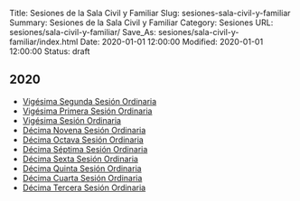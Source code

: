 Title: Sesiones de la Sala Civil y Familiar
Slug: sesiones-sala-civil-y-familiar
Summary: Sesiones de la Sala Civil y Familiar
Category: Sesiones
URL: sesiones/sala-civil-y-familiar/
Save_As: sesiones/sala-civil-y-familiar/index.html
Date: 2020-01-01 12:00:00
Modified: 2020-01-01 12:00:00
Status: draft

## 2020

- [Vigésima Segunda Sesión Ordinaria](2020/vigesima-segunda-sesion-ordinaria/)
- [Vigésima Primera Sesión Ordinaria](2020/vigesima-primera-sesion-ordinaria/)
- [Vigésima Sesión Ordinaria](2020/vigesima-sesion-ordinaria/)
- [Décima Novena Sesión Ordinaria](2020/decima-novena-sesion-ordinaria/)
- [Décima Octava Sesión Ordinaria](2020/decima-octava-sesion-ordinaria/)
- [Décima Séptima Sesión Ordinaria](2020/decima-septima-sesion-ordinaria/)
- [Décima Sexta Sesión Ordinaria](2020/decima-sexta-sesion-ordinaria/)
- [Décima Quinta Sesión Ordinaria](2020/decima-quinta-sesion-ordinaria/)
- [Décima Cuarta Sesión Ordinaria](2020/decima-cuarta-sesion-ordinaria/)
- [Décima Tercera Sesión Ordinaria](2020/decimo-tercera-sesion-ordinaria/)


